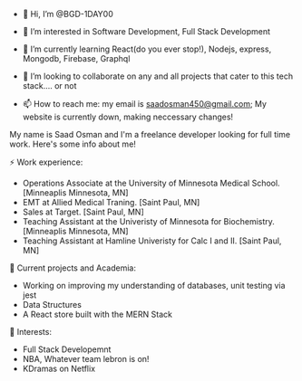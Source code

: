 - 👋 Hi, I’m @BGD-1DAY00


- 👀 I’m interested in Software Development, Full Stack Development
- 🌱 I’m currently learning React(do you ever stop!), Nodejs, express, Mongodb, Firebase, Graphql
- 💞️ I’m looking to collaborate on any and all projects that cater to this tech stack.... or not 
- 📫 How to reach me: my email is saadosman450@gmail.com; My website is currently down, making neccessary changes! 


My name is Saad Osman and I'm a freelance developer looking for full time work. Here's some info about me!

⚡ Work experience:

- Operations Associate at the University of Minnesota Medical School. [Minneaplis Minnesota, MN]
- EMT at Allied Medical Traning. [Saint Paul, MN]
- Sales at Target. [Saint Paul, MN]
- Teaching Assistant at the Univeristy of Minnesota for Biochemistry. [Minneaplis Minnesota, MN]
- Teaching Assistant at Hamline Univeristy for Calc I and II. [Saint Paul, MN]

🔭 Current projects and Academia:
-   Working on improving my understanding of databases, unit testing via jest
-   Data Structures
-   A React store built with the MERN Stack

🌱 Interests:

-   Full Stack Developemnt
-   NBA, Whatever team lebron is on!
-   KDramas on Netflix



<!---
BGD-1DAY00/BGD-1DAY00 is a ✨ special ✨ repository because its `README.md` (this file) appears on your GitHub profile.
You can click the Preview link to take a look at your changes.
--->
